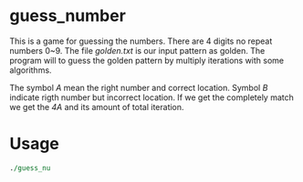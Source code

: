 # guess\_number

This is a game for guessing the numbers. There are 4 digits no repeat numbers 0~9.
The file *golden.txt* is our input pattern as golden. The program will to guess the golden
pattern by multiply iterations with some algorithms. 

The symbol *A* mean the right number and correct location. Symbol *B* indicate rigth 
number but incorrect location. If we get the completely match we get the *4A* and its
amount of total iteration.

# Usage
```perl
./guess_nu
```

